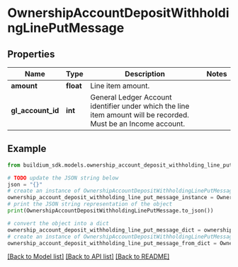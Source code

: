 # OwnershipAccountDepositWithholdingLinePutMessage


## Properties

Name | Type | Description | Notes
------------ | ------------- | ------------- | -------------
**amount** | **float** | Line item amount. | 
**gl_account_id** | **int** | General Ledger Account identifier under which the line item amount will be recorded. Must be an Income account. | 

## Example

```python
from buildium_sdk.models.ownership_account_deposit_withholding_line_put_message import OwnershipAccountDepositWithholdingLinePutMessage

# TODO update the JSON string below
json = "{}"
# create an instance of OwnershipAccountDepositWithholdingLinePutMessage from a JSON string
ownership_account_deposit_withholding_line_put_message_instance = OwnershipAccountDepositWithholdingLinePutMessage.from_json(json)
# print the JSON string representation of the object
print(OwnershipAccountDepositWithholdingLinePutMessage.to_json())

# convert the object into a dict
ownership_account_deposit_withholding_line_put_message_dict = ownership_account_deposit_withholding_line_put_message_instance.to_dict()
# create an instance of OwnershipAccountDepositWithholdingLinePutMessage from a dict
ownership_account_deposit_withholding_line_put_message_from_dict = OwnershipAccountDepositWithholdingLinePutMessage.from_dict(ownership_account_deposit_withholding_line_put_message_dict)
```
[[Back to Model list]](../README.md#documentation-for-models) [[Back to API list]](../README.md#documentation-for-api-endpoints) [[Back to README]](../README.md)


